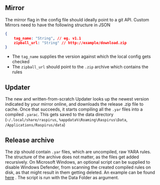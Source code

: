 ## Mirror
The mirror flag in the config file should ideally point to a git API. Custom Mirrors need to have the following structure in JSON
```json
{
	tag_name: "String", // eg. v1.1
	zipball_url: "String" // http://example/download.zip
}
```
- The `tag_name` supplies the version against which the local config gets checked
- The `zipball_url` should point to the `.zip` archive which contains the rules
## Updater
The new and written-from-scratch Updater looks up the newest version indicated by your mirror online, and downloads the release .zip file to cache. Once that succeeds, it starts compiling all the `.yar` files into a compiled `.yarac`. This gets saved to the data directory (`~/.local/share/raspirus`, `%appdata%\Roaming\Raspirus\Data`, `/Applications/Raspirus/data`)
## Release archive
The zip should contain `.yar` files, which are uncompiled, raw YARA rules. The structure of the archive does not matter, as the files get added recursively. On Microsoft Windows, an optional script can be supplied to disable Windows Defender, from scanning the created compiled rules on disk, as that might result in them getting deleted. An example can be found [here](https://github.com/Raspirus/yara-rules/blob/main/scripts/windows.ps1) . The script is run with the Data Folder as argument.